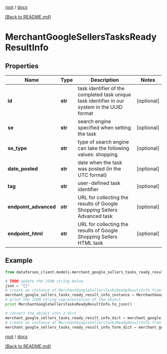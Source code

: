 [root](./../ "root") / [docs](./ "docs")

[[Back to README.md]](./../README.md "[Back to README.md]")

# MerchantGoogleSellersTasksReadyResultInfo

## Properties

Name | Type | Description | Notes
------------ | ------------- | ------------- | -------------
**id** | **str** | task identifier of the completed task unique task identifier in our system in the UUID format | [optional]
**se** | **str** | search engine specified when setting the task | [optional]
**se_type** | **str** | type of search engine can take the following values: shopping | [optional]
**date_posted** | **str** | date when the task was posted (in the UTC format) | [optional]
**tag** | **str** | user-defined task identifier | [optional]
**endpoint_advanced** | **str** | URL for collecting the results of Google Shopping Sellers Advanced task | [optional]
**endpoint_html** | **str** | URL for collecting the results of Google Shopping Sellers HTML task | [optional]

## Example

```python
from dataforseo_client.models.merchant_google_sellers_tasks_ready_result_info import MerchantGoogleSellersTasksReadyResultInfo

# TODO update the JSON string below
json = "{}"
# create an instance of MerchantGoogleSellersTasksReadyResultInfo from a JSON string
merchant_google_sellers_tasks_ready_result_info_instance = MerchantGoogleSellersTasksReadyResultInfo.from_json(json)
# print the JSON string representation of the object
print MerchantGoogleSellersTasksReadyResultInfo.to_json()

# convert the object into a dict
merchant_google_sellers_tasks_ready_result_info_dict = merchant_google_sellers_tasks_ready_result_info_instance.to_dict()
# create an instance of MerchantGoogleSellersTasksReadyResultInfo from a dict
merchant_google_sellers_tasks_ready_result_info_form_dict = merchant_google_sellers_tasks_ready_result_info.from_dict(merchant_google_sellers_tasks_ready_result_info_dict)
```

  

[root](./../ "root") / [docs](./ "docs")

[[Back to README.md]](./../README.md "[Back to README.md]")